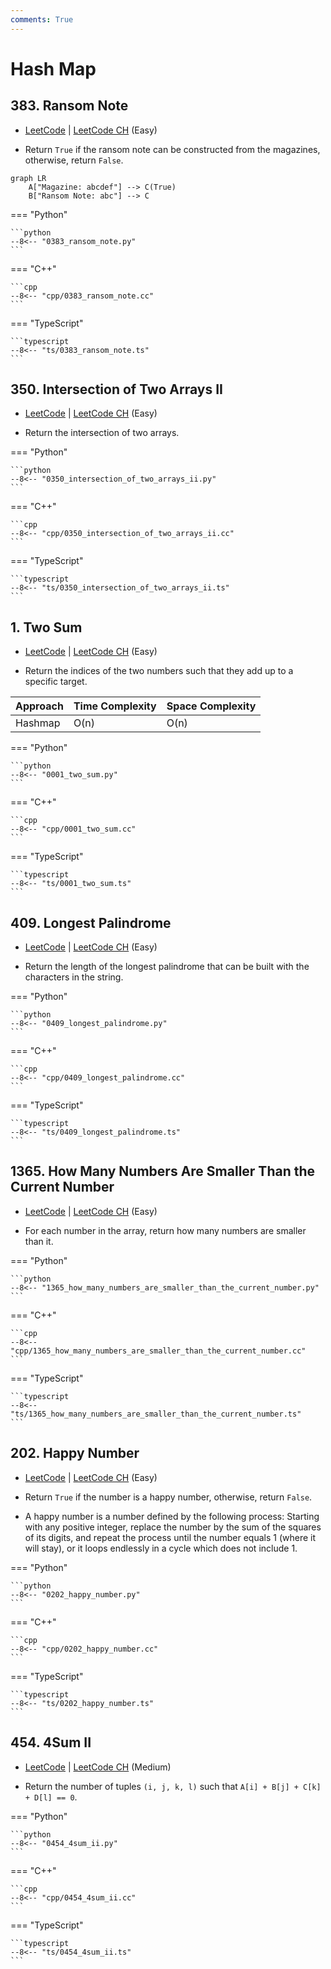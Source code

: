 ```yaml
---
comments: True
---
```


# Hash Map

## 383. Ransom Note

-  [LeetCode](https://leetcode.com/problems/ransom-note/) | [LeetCode CH](https://leetcode.cn/problems/ransom-note/) (Easy)

-   Return `True` if the ransom note can be constructed from the magazines, otherwise, return `False`.

```mermaid
graph LR
    A["Magazine: abcdef"] --> C(True)
    B["Ransom Note: abc"] --> C
```

=== "Python"

    ```python
    --8<-- "0383_ransom_note.py"
    ```

=== "C++"

    ```cpp
    --8<-- "cpp/0383_ransom_note.cc"
    ```

=== "TypeScript"

    ```typescript
    --8<-- "ts/0383_ransom_note.ts"
    ```

## 350. Intersection of Two Arrays II

-  [LeetCode](https://leetcode.com/problems/intersection-of-two-arrays-ii/) | [LeetCode CH](https://leetcode.cn/problems/intersection-of-two-arrays-ii/) (Easy)

-   Return the intersection of two arrays.

=== "Python"

    ```python
    --8<-- "0350_intersection_of_two_arrays_ii.py"
    ```

=== "C++"

    ```cpp
    --8<-- "cpp/0350_intersection_of_two_arrays_ii.cc"
    ```

=== "TypeScript"

    ```typescript
    --8<-- "ts/0350_intersection_of_two_arrays_ii.ts"
    ```

## 1. Two Sum

-  [LeetCode](https://leetcode.com/problems/two-sum/) | [LeetCode CH](https://leetcode.cn/problems/two-sum/) (Easy)

-   Return the indices of the two numbers such that they add up to a specific target.

| Approach | Time Complexity | Space Complexity |
| -------- | --------------- | ---------------- |
| Hashmap  | O(n)            | O(n)             |

=== "Python"

    ```python
    --8<-- "0001_two_sum.py"
    ```

=== "C++"

    ```cpp
    --8<-- "cpp/0001_two_sum.cc"
    ```

=== "TypeScript"

    ```typescript
    --8<-- "ts/0001_two_sum.ts"
    ```

## 409. Longest Palindrome

-  [LeetCode](https://leetcode.com/problems/longest-palindrome/) | [LeetCode CH](https://leetcode.cn/problems/longest-palindrome/) (Easy)

-   Return the length of the longest palindrome that can be built with the characters in the string.

=== "Python"

    ```python
    --8<-- "0409_longest_palindrome.py"
    ```

=== "C++"

    ```cpp
    --8<-- "cpp/0409_longest_palindrome.cc"
    ```

=== "TypeScript"

    ```typescript
    --8<-- "ts/0409_longest_palindrome.ts"
    ```

## 1365. How Many Numbers Are Smaller Than the Current Number

-  [LeetCode](https://leetcode.com/problems/how-many-numbers-are-smaller-than-the-current-number/) | [LeetCode CH](https://leetcode.cn/problems/how-many-numbers-are-smaller-than-the-current-number/) (Easy)

-   For each number in the array, return how many numbers are smaller than it.

=== "Python"

    ```python
    --8<-- "1365_how_many_numbers_are_smaller_than_the_current_number.py"
    ```

=== "C++"

    ```cpp
    --8<-- "cpp/1365_how_many_numbers_are_smaller_than_the_current_number.cc"
    ```

=== "TypeScript"

    ```typescript
    --8<-- "ts/1365_how_many_numbers_are_smaller_than_the_current_number.ts"
    ```

## 202. Happy Number

-  [LeetCode](https://leetcode.com/problems/happy-number/) | [LeetCode CH](https://leetcode.cn/problems/happy-number/) (Easy)

-   Return `True` if the number is a happy number, otherwise, return `False`.
-   A happy number is a number defined by the following process: Starting with any positive integer, replace the number by the sum of the squares of its digits, and repeat the process until the number equals 1 (where it will stay), or it loops endlessly in a cycle which does not include 1.

=== "Python"

    ```python
    --8<-- "0202_happy_number.py"
    ```

=== "C++"

    ```cpp
    --8<-- "cpp/0202_happy_number.cc"
    ```

=== "TypeScript"

    ```typescript
    --8<-- "ts/0202_happy_number.ts"
    ```

## 454. 4Sum II

-  [LeetCode](https://leetcode.com/problems/4sum-ii/) | [LeetCode CH](https://leetcode.cn/problems/4sum-ii/) (Medium)

-   Return the number of tuples `(i, j, k, l)` such that `A[i] + B[j] + C[k] + D[l] == 0`.

=== "Python"

    ```python
    --8<-- "0454_4sum_ii.py"
    ```

=== "C++"

    ```cpp
    --8<-- "cpp/0454_4sum_ii.cc"
    ```

=== "TypeScript"

    ```typescript
    --8<-- "ts/0454_4sum_ii.ts"
    ```
